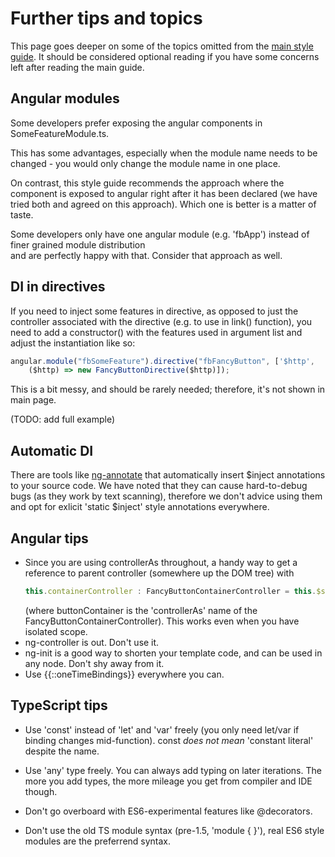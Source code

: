 # Further tips and topics

This page goes deeper on some of the topics omitted from the [main style guide](https://github.com/vivainio/typescript-ng1-style).
It should be considered optional reading if you have some concerns left after reading the main guide.

## Angular modules

Some developers prefer exposing the angular components in SomeFeatureModule.ts.

This has some advantages, especially when the module name needs to be changed - 
you would only change the module name in one place.

On contrast, this style guide recommends the approach where the component is exposed
to angular right after it has been declared (we have tried both and agreed on this approach). 
Which one is better is a matter of taste.

Some developers only have one angular module (e.g. 'fbApp') instead of finer grained module distribution  
and are perfectly happy with that. Consider that approach as well.

## DI in directives

If you need to inject some features in directive, as opposed to just the controller
associated with the directive (e.g. to use in link() function), you need to add a constructor()
with the features used in argument list and adjust the instantiation like so:

```typescript
angular.module("fbSomeFeature").directive("fbFancyButton", ['$http', 
	($http) => new FancyButtonDirective($http)]);
```

This is a bit messy, and should be rarely needed; therefore, it's not shown in main page.

(TODO: add full example)

## Automatic DI

There are tools like [ng-annotate](https://github.com/olov/ng-annotate) that automatically insert $inject annotations to
your source code. We have noted that they can cause hard-to-debug bugs (as they work
by text scanning), therefore we don't advice using them and opt for exlicit 'static $inject'
style annotations everywhere.

## Angular tips

- Since you are using controllerAs throughout, a handy way to get a reference to 
  parent controller (somewhere up the DOM tree) with
  ```typescript
  this.containerController : FancyButtonContainerController = this.$scope.$parent.buttonContainer
  ```
  (where buttonContainer is the 'controllerAs' name of the FancyButtonContainerController).
  This works even when you have isolated scope.
- ng-controller is out. Don't use it.
- ng-init is a good way to shorten your template code, and can be used in any node. Don't shy away from it.
- Use {{::oneTimeBindings}} everywhere you can.
  
## TypeScript tips

- Use 'const' instead of 'let' and 'var' freely (you only need let/var if binding changes mid-function).
  const *does not mean* 'constant literal' despite the name. 
  
- Use 'any' type freely. You can always add typing on later iterations. The more you add types, the more mileage
  you get from compiler and IDE though.

- Don't go overboard with ES6-experimental features like @decorators.

- Don't use the old TS module syntax (pre-1.5, 'module { }'), real ES6 style modules are the preferrend syntax.
